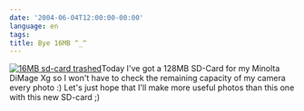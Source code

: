 ```yaml
---
date: '2004-06-04T12:00:00-00:00'
language: en
tags:
title: Bye 16MB ^_^
---
```



<a href="http://weblog.zerokspot.com/wp-content/bye16mb.jpg" class="left" title="Bigger version"><img alt="16MB sd-card trashed" src="http://weblog.zerokspot.com/wp-content/bye16mb-log.jpg"/></a>Today I've got a 128MB SD-Card for my Minolta DiMage Xg so I won't have to check the remaining capacity of my camera every photo :) Let's just hope that I'll make more useful photos than this one with this new SD-card ;)
